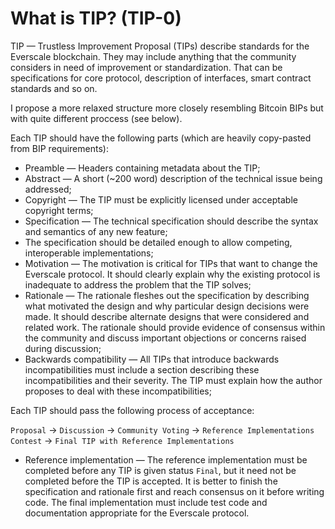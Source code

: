 # What is TIP? (TIP-0)

TIP — Trustless Improvement Proposal (TIPs) describe standards for the Everscale blockchain. They may include anything that the community considers in need of improvement or standardization. That can be specifications for core protocol, description of interfaces, smart contract standards and so on.

I propose a more relaxed structure more closely resembling Bitcoin BIPs but with quite different proccess (see below).

Each TIP should have the following parts (which are heavily copy-pasted from BIP requirements):

* Preamble — Headers containing metadata about the TIP;
* Abstract — A short (\~200 word) description of the technical issue being addressed;
* Copyright — The TIP must be explicitly licensed under acceptable copyright terms;
* Specification — The technical specification should describe the syntax and semantics of any new feature;
* The specification should be detailed enough to allow competing, interoperable implementations;
* Motivation — The motivation is critical for TIPs that want to change the Everscale protocol. It should clearly explain why the existing protocol is inadequate to address the problem that the TIP solves;
* Rationale — The rationale fleshes out the specification by describing what motivated the design and why particular design decisions were made. It should describe alternate designs that were considered and related work. The rationale should provide evidence of consensus within the community and discuss important objections or concerns raised during discussion;
* Backwards compatibility — All TIPs that introduce backwards incompatibilities must include a section describing these incompatibilities and their severity. The TIP must explain how the author proposes to deal with these incompatibilities;

Each TIP should pass the following process of acceptance:

`Proposal` → `Discussion` → `Community Voting` → `Reference Implementations Contest` → `Final TIP with Reference Implementations`

* Reference implementation — The reference implementation must be completed before any TIP is given status `Final`, but it need not be completed before the TIP is accepted. It is better to finish the specification and rationale first and reach consensus on it before writing code. The final implementation must include test code and documentation appropriate for the Everscale protocol.
